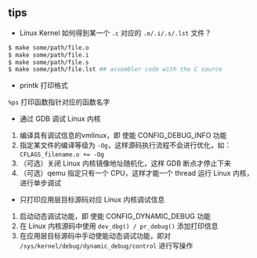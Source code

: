 ## tips

* Linux Kernel 如何得到某一个 `.c` 对应的 `.o/.i/.s/.lst` 文件？

```bash
$ make some/path/file.o
$ make some/path/file.i
$ make some/path/file.s
$ make some/path/file.lst ## assembler code with the C source
```

* printk 打印格式

`%ps` 打印函数指针对应的函数名字

* 通过 GDB 调试 Linux 内核

1. 编译具有调试信息的vmlinux，即 使能 CONFIG_DEBUG_INFO 功能
2. 指定某文件的编译等级为 `-Og`，这样源码执行流程不会进行优化，如：`CFLAGS_filename.o += -Og`
3. （可选）关闭 Linux 内核镜像地址随机化，这样 GDB 断点才停止下来
4. （可选）qemu 指定只有一个 CPU，这样才能一个 thread 运行 Linux 内核，进行单步调试

* 只打印应用层目标源码对应 Linux 内核调试信息

1. 启动动态调试功能，即 使能 CONFIG_DYNAMIC_DEBUG 功能
2. 在 Linux 内核源码中使用 `dev_dbg() / pr_debug()` 添加打印信息
3. 在应用层目标源码中手动使能动态调试功能，即对 `/sys/kernel/debug/dynamic_debug/control` 进行写操作
